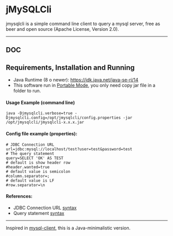 # jMySQLCli

jmysqlcli is a simple command line client to query a mysql server, free as beer and open source (Apache License, Version 2.0).

---

## DOC

## Requirements, Installation and Running

* Java Runtime (8 o newer): https://jdk.java.net/java-se-ri/14
* This software run in [Portable Mode](https://en.wikipedia.org/wiki/Portable_application), you only need copy jar file in a folder to run.

#### Usage Example (command line)

    java -Djmysqlcli.verbose=true -Djmysqlcli.config=/opt/jmysqlcli/config.properties -jar /opt/jmysqlcli/jmysqlcli-x.x.x.jar

#### Config file example (properties):

    # JDBC Connection URL
    url=jdbc:mysql://localhost/test?user=test&password=test
    # The query statement
    query=SELECT 'OK' AS TEST
    # default is show header row
    #header.wanted=true
    # default value is semicolon
    #column.separator=;
    # default value is LF
    #row.separator=\n

#### References:

* JDBC Connection URL [syntax](https://dev.mysql.com/doc/connector-j/8.0/en/connector-j-reference-jdbc-url-format.html)
* Query statement [syntax](https://dev.mysql.com/doc/refman/8.0/en/select.html)

---
Inspired in [mysql-client](https://linux.die.net/man/1/mysql), this is a Java-minimalistic version.
